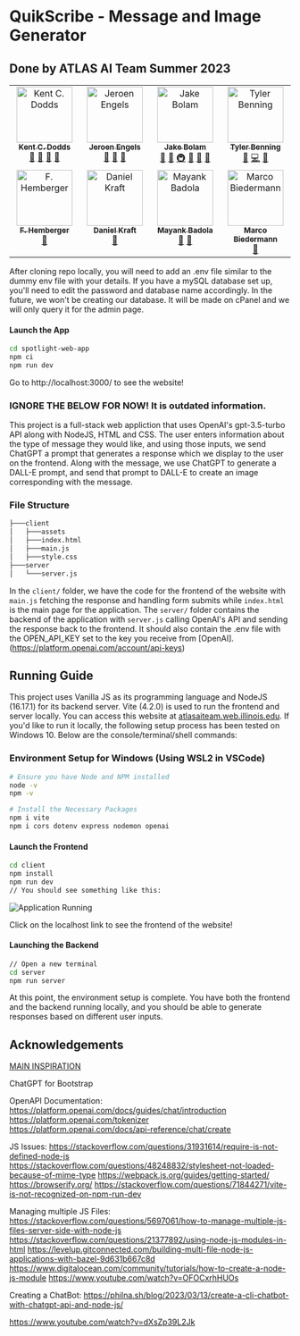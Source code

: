 # QuikScribe - Message and Image Generator
## Done by ATLAS AI Team Summer 2023
<!-- ALL-CONTRIBUTORS-LIST:START - Do not remove or modify this section -->
<!-- prettier-ignore-start -->
<!-- markdownlint-disable -->
<table>
  <tbody>
    <tr>
      <td align="center" valign="top" width="14.28%"><a href="https://kentcdodds.com"><img src="https://avatars.githubusercontent.com/u/1500684?v=3?s=100" width="100px;" alt="Kent C. Dodds"/><br /><sub><b>Kent C. Dodds</b></sub></a><br /><a href="#question-kentcdodds" title="Answering Questions">💬</a> <a href="https://github.com/all-contributors/all-contributors/commits?author=kentcdodds" title="Documentation">📖</a> <a href="https://github.com/all-contributors/all-contributors/pulls?q=is%3Apr+reviewed-by%3Akentcdodds" title="Reviewed Pull Requests">👀</a> <a href="#talk-kentcdodds" title="Talks">📢</a></td>
      <td align="center" valign="top" width="14.28%"><a href="https://github.com/jfmengels"><img src="https://avatars.githubusercontent.com/u/3869412?v=3?s=100" width="100px;" alt="Jeroen Engels"/><br /><sub><b>Jeroen Engels</b></sub></a><br /><a href="https://github.com/all-contributors/all-contributors/commits?author=jfmengels" title="Documentation">📖</a> <a href="https://github.com/all-contributors/all-contributors/pulls?q=is%3Apr+reviewed-by%3Ajfmengels" title="Reviewed Pull Requests">👀</a> <a href="#tool-jfmengels" title="Tools">🔧</a></td>
      <td align="center" valign="top" width="14.28%"><a href="https://jakebolam.com"><img src="https://avatars2.githubusercontent.com/u/3534236?v=4?s=100" width="100px;" alt="Jake Bolam"/><br /><sub><b>Jake Bolam</b></sub></a><br /><a href="https://github.com/all-contributors/all-contributors/commits?author=jakebolam" title="Documentation">📖</a> <a href="#tool-jakebolam" title="Tools">🔧</a> <a href="#infra-jakebolam" title="Infrastructure (Hosting, Build-Tools, etc)">🚇</a> <a href="#maintenance-jakebolam" title="Maintenance">🚧</a> <a href="https://github.com/all-contributors/all-contributors/pulls?q=is%3Apr+reviewed-by%3Ajakebolam" title="Reviewed Pull Requests">👀</a> <a href="#question-jakebolam" title="Answering Questions">💬</a></td>
      <td align="center" valign="top" width="14.28%"><a href="https://github.com/tbenning"><img src="https://avatars2.githubusercontent.com/u/7265547?v=4?s=100" width="100px;" alt="Tyler Benning"/><br /><sub><b>Tyler Benning</b></sub></a><br /><a href="#maintenance-tbenning" title="Maintenance">🚧</a> <a href="https://github.com/all-contributors/all-contributors/commits?author=tbenning" title="Code">💻</a> <a href="#design-tbenning" title="Design">🎨</a></td>
    </tr>
    <tr>
      <td align="center" valign="top" width="14.28%"><a href="https://github.com/fhemberger"><img src="https://avatars.githubusercontent.com/u/153481?v=3?s=100" width="100px;" alt="F. Hemberger"/><br /><sub><b>F. Hemberger</b></sub></a><br /><a href="https://github.com/all-contributors/all-contributors/commits?author=fhemberger" title="Documentation">📖</a></td>
      <td align="center" valign="top" width="14.28%"><a href="https://github.com/frigginglorious"><img src="https://avatars.githubusercontent.com/u/3982200?v=3?s=100" width="100px;" alt="Daniel Kraft"/><br /><sub><b>Daniel Kraft</b></sub></a><br /><a href="https://github.com/all-contributors/all-contributors/commits?author=frigginglorious" title="Documentation">📖</a></td>
      <td align="center" valign="top" width="14.28%"><a href="https://github.com/mbad0la"><img src="https://avatars.githubusercontent.com/u/8503331?v=3?s=100" width="100px;" alt="Mayank Badola"/><br /><sub><b>Mayank Badola</b></sub></a><br /><a href="https://github.com/all-contributors/all-contributors/commits?author=mbad0la" title="Documentation">📖</a> <a href="#tool-mbad0la" title="Tools">🔧</a></td>
      <td align="center" valign="top" width="14.28%"><a href="https://www.marcobiedermann.com"><img src="https://avatars.githubusercontent.com/u/5244986?v=3?s=100" width="100px;" alt="Marco Biedermann"/><br /><sub><b>Marco Biedermann</b></sub></a><br /><a href="#design-marcobiedermann" title="Design">🎨</a></td>
    </tr>
  </tbody>
</table>

<!-- markdownlint-restore -->
<!-- prettier-ignore-end -->

<!-- ALL-CONTRIBUTORS-LIST:END -->


After cloning repo locally, you will need to add an .env file similar to the dummy env file with your details. If you have a mySQL database set up, you'll need to edit the password and database name accordingly. In the future, we won't be creating our database. It will be made on cPanel and we will only query it for the admin page.
#### Launch the App
```bash
cd spotlight-web-app
npm ci
npm run dev
```

Go to http://localhost:3000/ to see the website!

### IGNORE THE BELOW FOR NOW! It is outdated information.

This project is a full-stack web appliction that uses OpenAI's gpt-3.5-turbo API along with NodeJS, HTML and CSS. The user enters information about the type of message they would like, and using those inputs, we send ChatGPT a prompt that generates a response which we display to the user on the frontend. Along with the message, we use ChatGPT to generate a DALL-E prompt, and send that prompt to DALL-E to create an image corresponding with the message.

### File Structure

```bash
├───client
│   ├───assets
│   ├───index.html
│   ├───main.js
│   ├───style.css
├───server
│   └───server.js
```

In the `client/` folder, we have the code for the frontend of the website with `main.js` fetching the response and handling form submits while `index.html` is the main page for the application. The `server/` folder contains the backend of the application with `server.js` calling OpenAI's API and sending the response back to the frontend. It should also contain the .env file with the OPEN_API_KEY set to the key you receive from [OpenAI].(https://platform.openai.com/account/api-keys)

## Running Guide

This project uses Vanilla JS as its programming language and NodeJS (16.17.1) for its backend server. Vite (4.2.0) is used to run the frontend and server locally. You can access this website at [atlasaiteam.web.illinois.edu](atlasaiteam.web.illinois.edu). If you'd like to run it locally, the following setup process has been tested on Windows 10. Below are the console/terminal/shell commands:

### Environment Setup for Windows (Using WSL2 in VSCode)

```bash
# Ensure you have Node and NPM installed
node -v
npm -v

# Install the Necessary Packages
npm i vite
npm i cors dotenv express nodemon openai
```
#### Launch the Frontend
```bash
cd client
npm install
npm run dev
// You should see something like this:
```
![Application Running](https://user-images.githubusercontent.com/51063116/232668794-88e9b4bd-a108-4e43-ae91-ac7f2002f0a0.png)

Click on the localhost link to see the frontend of the website!

#### Launching the Backend
```bash
// Open a new terminal
cd server
npm run server
```
At this point, the environment setup is complete. You have both the frontend and the backend running locally, and you should be able to generate responses based on different user inputs.

## Acknowledgements

[MAIN INSPIRATION](https://www.youtube.com/watch?v=2FeymQoKvrk)

ChatGPT for Bootstrap

OpenAPI Documentation:
https://platform.openai.com/docs/guides/chat/introduction
https://platform.openai.com/tokenizer
https://platform.openai.com/docs/api-reference/chat/create

JS Issues:
https://stackoverflow.com/questions/31931614/require-is-not-defined-node-js
https://stackoverflow.com/questions/48248832/stylesheet-not-loaded-because-of-mime-type
https://webpack.js.org/guides/getting-started/
https://browserify.org/
https://stackoverflow.com/questions/71844271/vite-is-not-recognized-on-npm-run-dev

Managing multiple JS Files:
https://stackoverflow.com/questions/5697061/how-to-manage-multiple-js-files-server-side-with-node-js
https://stackoverflow.com/questions/21377892/using-node-js-modules-in-html
https://levelup.gitconnected.com/building-multi-file-node-js-applications-with-bazel-9d631b667c8d
https://www.digitalocean.com/community/tutorials/how-to-create-a-node-js-module
https://www.youtube.com/watch?v=OFOCxrhHUOs

Creating a ChatBot:
https://philna.sh/blog/2023/03/13/create-a-cli-chatbot-with-chatgpt-api-and-node-js/

https://www.youtube.com/watch?v=dXsZp39L2Jk
